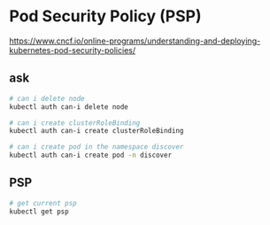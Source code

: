 # Pod Security Policy (PSP)

https://www.cncf.io/online-programs/understanding-and-deploying-kubernetes-pod-security-policies/

## ask
```bash
# can i delete node
kubectl auth can-i delete node

# can i create clusterRoleBinding
kubectl auth can-i create clusterRoleBinding

# can i create pod in the namespace discover
kubectl auth can-i create pod -n discover
```

## PSP
```bash
# get current psp
kubectl get psp
```

